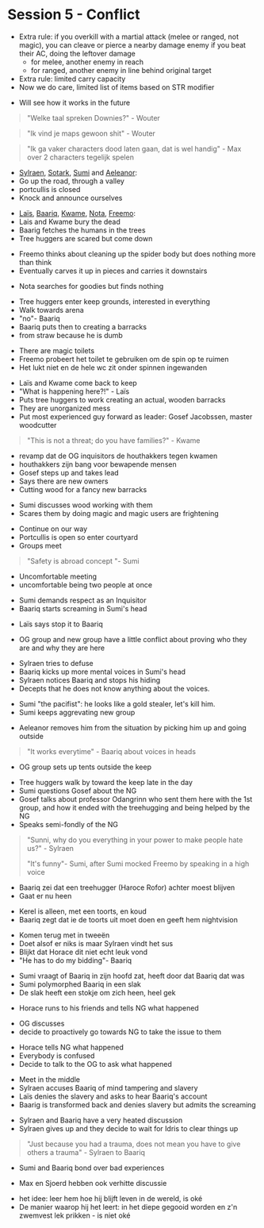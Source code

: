 # Session 5 - Conflict

- Extra rule: if you overkill with a martial attack (melee or ranged, not magic), you can cleave or pierce a nearby damage enemy if you beat their AC, doing the leftover damage
    - for melee, another enemy in reach
    - for ranged, another enemy in line behind original target
- Extra rule: limited carry capacity
- Now we do care, limited list of items based on STR modifier

+ Will see how it works in the future

> "Welke taal spreken Downies?" - Wouter

> "Ik vind je maps gewoon shit" - Wouter

> "Ik ga vaker characters dood laten gaan, dat is wel handig" - Max over 2 characters tegelijk spelen

- [Sylraen](https://bookstack.hemels.me/books/Inquisitors/page/sylraen-morra), [Sotark](https://bookstack.hemels.me/books/Inquisitors/page/sotark), [Sumi](https://bookstack.hemels.me/books/Inquisitors/page/sumi) and [Aeleanor](https://bookstack.hemels.me/books/Inquisitors/page/aeleanor):
- Go up the road, through a valley
- portcullis is closed
- Knock and announce ourselves

+ [Laïs](https://bookstack.hemels.me/books/Inquisitors/page/lais-emeteria), [Baariq](https://bookstack.hemels.me/books/Inquisitors/page/baariq), [Kwame](https://bookstack.hemels.me/books/Inquisitors/page/kwame), [Nota](https://bookstack.hemels.me/books/Inquisitors/page/nota-deef), [Freemo](https://bookstack.hemels.me/books/Inquisitors/page/freemo):
+ Lais and Kwame bury the dead
+ Baarig fetches the humans in the trees
+ Tree huggers are scared but come down

- Freemo thinks about cleaning up the spider body but does nothing more than think
- Eventually carves it up in pieces and carries it downstairs

+ Nota searches for goodies but finds nothing

- Tree huggers enter keep grounds, interested in everything
- Walk towards arena
- "no"- Baariq
- Baariq puts then to creating a barracks
- from straw because he is dumb

+ There are magic toilets
+ Freemo probeert het toilet te gebruiken om de spin op te ruimen
+ Het lukt niet en de hele wc zit onder spinnen ingewanden

- Laïs and Kwame come back to keep
- "What is happening here?!" - Laïs
- Puts tree huggers to work creating an actual, wooden barracks
- They are unorganized mess
- Put most experienced guy forward as leader: Gosef Jacobssen, master woodcutter

> "This is not a threat; do you have families?" - Kwame

- revamp dat de OG inquisitors de houthakkers tegen kwamen
- houthakkers zijn bang voor bewapende mensen
- Gosef steps up and takes lead
- Says there are new owners
- Cutting wood for a fancy new barracks

+ Sumi discusses wood working with them
+ Scares them by doing magic and magic users are frightening

- Continue on our way
- Portcullis is open so enter courtyard
- Groups meet

> "Safety is abroad concept "- Sumi

- Uncomfortable meeting
- uncomfortable being two people at once

+ Sumi demands respect as an Inquisitor
+ Baariq starts screaming in Sumi's head

- Laïs says stop it to Baariq

+ OG group and new group have a little conflict about proving who they are and why they are here

- Sylraen tries to defuse
- Baariq kicks up more mental voices in Sumi's head
- Sylraen notices Baariq and stops his hiding
- Decepts that he does not know anything about the voices.

+ Sumi "the pacifist": he looks like a gold stealer, let's kill him.
+ Sumi keeps aggrevating new group

- Aeleanor removes him from the situation by picking him up and going outside

> "It works everytime" - Baariq about voices in heads

+ OG group sets up tents outside the keep

- Tree huggers walk by toward the keep late in the day
- Sumi questions Gosef about the NG
- Gosef talks about professor Odangrinn who sent them here with the 1st group, and how it ended with the treehugging and being helped by the NG
- Speaks semi-fondly of the NG

> "Sunni, why do you everything in your power to make people hate us?" - Sylraen
>
> "It's funny"- Sumi, after Sumi mocked Freemo by speaking in a high voice

- Baariq zei dat een treehugger (Haroce Rofor) achter moest blijven
- Gaat er nu heen

+ Kerel is alleen, met een toorts, en koud
+ Baariq zegt dat ie de toorts uit moet doen en geeft hem nightvision

- Komen terug met in tweeën
- Doet alsof er niks is maar Sylraen vindt het sus
- Blijkt dat Horace dit niet echt leuk vond
- "He has to do my bidding"- Baariq

+ Sumi vraagt of Baariq in zijn hoofd zat, heeft door dat Baariq dat was
+ Sumi polymorphed Baariq in een slak
+ De slak heeft een stokje om zich heen, heel gek

- Horace runs to his friends and tells NG what happened

+ OG discusses
+ decide to proactively go towards NG to take the issue to them

- Horace tells NG what happened
- Everybody is confused
- Decide to talk to the OG to ask what happened

+ Meet in the middle
+ Sylraen accuses Baariq of mind tampering and slavery
+ Laïs denies the slavery and asks to hear Baariq's account
+ Baarig is transformed back and denies slavery but admits the screaming

- Sylraen and Baariq have a very heated discussion
- Sylraen gives up and they decide to wait for Idris to clear things up

> "Just because you had a trauma, does not mean you have to give others a trauma" - Sylraen to Baariq

- Sumi and Baariq bond over bad experiences

+ Max en Sjoerd hebben ook verhitte discussie

- het idee: leer hem hoe hij blijft leven in de wereld, is oké
- De manier waarop hij het leert: in het diepe gegooid worden en z'n zwemvest lek prikken - is niet oké
